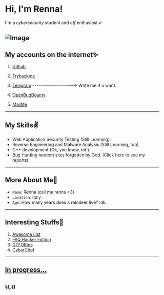 # Hi, I'm Renna!
I'm a _cybersecurity_ student and _ctf_ enthusiast.✔

![Image](https://i.ibb.co/yQpkmnb/reindeer-4213845-640.jpg)
-----------------------------------------------------------------------
## My accounts on the internet✨
1. [Github](https://github.com/RENNAARENATA)

2. [Tryhackme](https://tryhackme.com/p/Rennaarenata)

3. [Telegram](https://t.me/rennaarenata) --------------------> Write me if u want.

4. [OpenBugBounty](https://openbugbounty.org/researchers/renna)

5. [MailMe](mailto:rennaarenata.32@gmail.com)

------------------------------------------------------------------------

## My Skills✌
- Web Application Security Testing (Still Learning).
- Reverse Engineering and Malware Analysis (Still Learning, too).
- C++ development (Ok, you know, rofl).
- Bug Hunting random sites forgotten by God. (Click [here](https://openbugbounty.org/researchers/renna) to see my reports).

------------------------------------------------------------------------

## More About Me🦌
- `Name`: Renna (call me renna <3).
- `Location`: Italy.
- `Age`: How many years does a reindeer live? Idk.

------------------------------------------------------------------------

## Interesting Stuffs🌊
1. [Awesome List](https://github.com/RENNAARENATA/awesome)
2. [FAQ Hacker Edition](https://github.com/davtur19/documenti/blob/master/FAQ.md)
3. [GTFOBins](https://gtfobins.github.io/)
4. [CyberChef](https://gchq.github.io/CyberChef/)

------------------------------------------------------------------------

## [In progress...](https://rennaarenata.github.io/renna.txt)
## u,u
